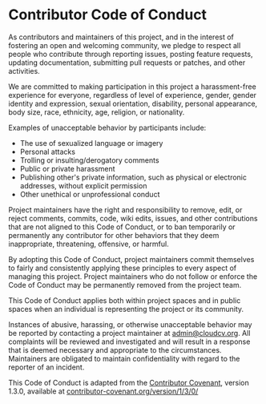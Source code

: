 # Contributor Code of Conduct

As contributors and maintainers of this project, and in the interest of fostering an open
and welcoming community, we pledge to respect all people who contribute through reporting
issues, posting feature requests, updating documentation, submitting pull requests or
patches, and other activities.

We are committed to making participation in this project a harassment-free experience for
everyone, regardless of level of experience, gender, gender identity and expression,
sexual orientation, disability, personal appearance, body size, race, ethnicity, age,
religion, or nationality.

Examples of unacceptable behavior by participants include:

 * The use of sexualized language or imagery
 * Personal attacks
 * Trolling or insulting/derogatory comments
 * Public or private harassment
 * Publishing other's private information, such as physical or electronic addresses,
   without explicit permission
 * Other unethical or unprofessional conduct

Project maintainers have the right and responsibility to remove, edit, or reject comments,
commits, code, wiki edits, issues, and other contributions that are not aligned to this
Code of Conduct, or to ban temporarily or permanently any contributor for other behaviors
that they deem inappropriate, threatening, offensive, or harmful.

By adopting this Code of Conduct, project maintainers commit themselves to fairly and
consistently applying these principles to every aspect of managing this project. Project
maintainers who do not follow or enforce the Code of Conduct may be permanently removed
from the project team.

This Code of Conduct applies both within project spaces and in public spaces when an
individual is representing the project or its community.

Instances of abusive, harassing, or otherwise unacceptable behavior may be reported by
contacting a project maintainer at [admin@cloudcv.org](mailto:admin@cloudcv.org). All complaints will
be reviewed and investigated and will result in a response that is deemed necessary and
appropriate to the circumstances. Maintainers are obligated to maintain confidentiality
with regard to the reporter of an incident.

This Code of Conduct is adapted from the
[Contributor Covenant](https://www.contributor-covenant.org/), version 1.3.0, available at
[contributor-covenant.org/version/1/3/0/](https://contributor-covenant.org/version/1/3/0/)
